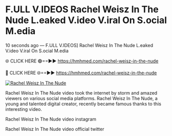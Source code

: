 # F.ULL V.IDEOS Rachel Weisz In The Nude L.eaked V.ideo V.iral On S.ocial M.edia

10 seconds ago — F.ULL V.IDEOS] Rachel Weisz In The Nude L.eaked V.ideo V.iral On S.ocial M.edia

🌐 CLICK HERE 🟢==►► https://hmhmed.com/rachel-weisz-in-the-nude

🔴 CLICK HERE 🌐==►► https://hmhmed.com/rachel-weisz-in-the-nude

[![Rachel Weisz In The Nude](https://i.imgur.com/dJHk4Zq.gif)](https://hmhmed.com/rachel-weisz-in-the-nude)

Rachel Weisz In The Nude video took the internet by storm and amazed viewers on various social media platforms. Rachel Weisz In The Nude, a young and talented digital creator, recently became famous thanks to this interesting video.

Rachel Weisz In The Nude video instagram

Rachel Weisz In The Nude video official twitter